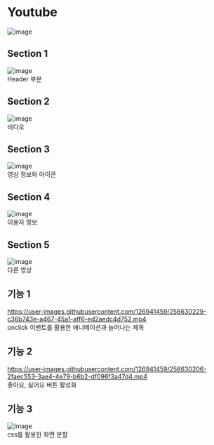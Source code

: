 # Youtube
![image](https://github.com/iamgonnabe/YoutubeCloneCoding-React/assets/126941459/dabf8ea1-8bd2-4b0f-90a8-80bf26b0f6a0)
## Section 1
![image](https://github.com/iamgonnabe/YoutubeCloneCoding-React/assets/126941459/cc9e8607-1de5-443d-aaf0-f46b17c8a5f2)
<br/>Header 부분<br/>
## Section 2
![image](https://github.com/iamgonnabe/YoutubeCloneCoding-React/assets/126941459/95db19fe-4852-491f-998c-b281151fccbe)
<br/>비디오<br/>
## Section 3
![image](https://github.com/iamgonnabe/YoutubeCloneCoding-React/assets/126941459/c04739bb-549e-46de-82d2-efd1a27cce85)
<br/>영상 정보와 아이콘</br>
## Section 4
![image](https://github.com/iamgonnabe/YoutubeCloneCoding-React/assets/126941459/7912010d-a016-4877-9527-5a66f99d7e4a)
<br/>이용자 정보<br/>
## Section 5
![image](https://github.com/iamgonnabe/YoutubeCloneCoding-React/assets/126941459/9b22694d-c31f-4bb5-bb0d-800871edc6bc)
<br/>다른 영상<br/>
## 기능 1
https://user-images.githubusercontent.com/126941459/258630229-c36b743e-a467-45a1-aff6-ed2aedc4d752.mp4
<br/>onclick 이벤트를 활용한 애니메이션과 늘어나는 제목
## 기능 2
https://user-images.githubusercontent.com/126941459/258630206-2faec553-3ae4-4e79-b6b2-df096f3a47d4.mp4
<br/>좋아요, 싫어요 버튼 활성화
## 기능 3
![image](https://github.com/iamgonnabe/YoutubeCloneCoding-React/assets/126941459/9acbb00b-14c1-44c1-8f68-72e409d8e9e0)
<br/>css를 활용한 화면 분할
